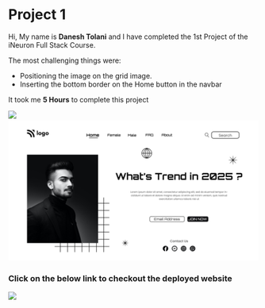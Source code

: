 # Project 1

Hi, My name is **Danesh Tolani** and I have completed the 1st Project of the iNeuron Full Stack Course.

The most challenging things were:

- Positioning the image on the grid image.
- Inserting the bottom border on the Home button in the navbar

It took me **5 Hours** to complete this project

![](https://img.shields.io/badge/PREVIEW-IMAGE-green)
![](1.png)

### Click on the below link to checkout the deployed website

[![](https://img.shields.io/badge/LIVE-WEBSITE-blue)](https://ineuronproject1-danesh.netlify.app/)

